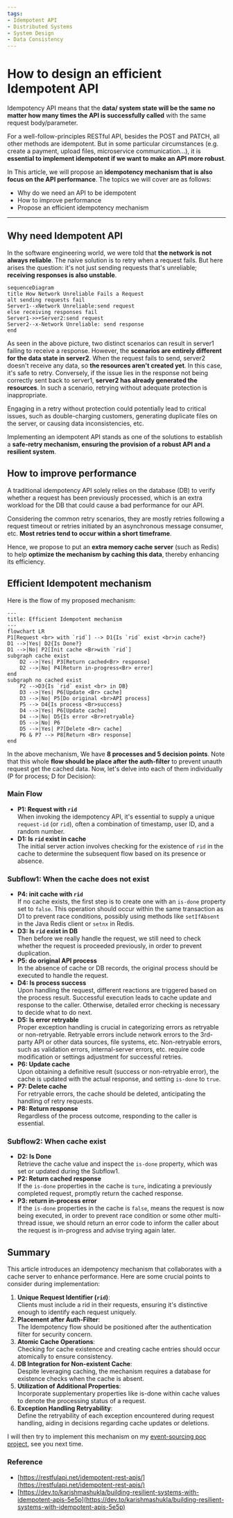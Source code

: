 ```yaml
---
tags:
- Idempotent API
- Distributed Systems
- System Design
- Data Consistency
---
```

# How to design an efficient Idempotent API

Idempotency API means that the **data/ system state will be the same no matter how many times the API is successfully called** with the same request body/parameter.

For a well-follow-principles RESTful API, besides the POST and PATCH, all other methods are idempotent. But in some particular circumstances (e.g. create a payment, upload files, microservice communication...), it is **essential to implement idempotent if we want to make an API more robust**.

In This article, we will propose an **idempotency mechanism that is also focus on the API performance**. The topics we will cover are as follows:
- Why do we need an API to be idempotent
- How to improve performance
- Propose an efficient idempotency mechanism

---

## Why need Idempotent API

In the software engineering world, we were told that **the network is not always reliable**. The naive solution is to retry when a request fails. But here arises the question: it's not just sending requests that's unreliable; **receiving responses is also unstable**.

```mermaid
sequenceDiagram
title How Network Unreliable Fails a Request    
alt sending requests fail
Server1--xNetwork Unreliable:send request
else receiving responses fail
Server1->>+Server2:send request
Server2--x-Network Unreliable: send response
end
```

As seen in the above picture, two distinct scenarios can result in server1 failing to receive a response. However, the **scenarios are entirely different for the data state in server2**. When the request fails to send, server2 doesn't receive any data, so **the resources aren't created yet**. In this case, it's safe to retry. Conversely, if the issue lies in the response not being correctly sent back to server1, **server2 has already generated the resources**. In such a scenario, retrying without adequate protection is inappropriate.

Engaging in a retry without protection could potentially lead to critical issues, such as double-charging customers, generating duplicate files on the server, or causing data inconsistencies, etc.

Implementing an idempotent API stands as one of the solutions to establish a **safe-retry mechanism, ensuring the provision of a robust API and a resilient system**.

## How to improve performance

A traditional idempotency API solely relies on the database (DB) to verify whether a request has been previously processed, which is an extra workload for the DB that could cause a bad performance for our API. 

Considering the common retry scenarios, they are mostly retries following a request timeout or retries initiated by an asynchronous message consumer, etc. **Most retries tend to occur within a short timeframe**.

Hence, we propose to put an **extra memory cache server** (such as Redis) to help **optimize the mechanism by caching this data**, thereby enhancing its efficiency.

## Efficient Idempotent mechanism

Here is the flow of my proposed mechanism:

```mermaid
---
title: Efficient Idempotent mechanism
---
flowchart LR
P1[Request <br> with `rid`] --> D1{Is `rid` exist <br>in cache?}
D1 -->|Yes| D2{Is Done?}
D1 -->|No| P2[Init cache <Br>with `rid`]
subgraph cache exist
    D2 -->|Yes| P3[Return cached<Br> response]
    D2 -->|No| P4[Return in-progress<Br> error]
end
subgraph no cached exist
    P2 -->D3{Is `rid` exist <br> in DB}
    D3 -->|Yes| P6[Update <Br> cache]
    D3 -->|No| P5[Do original <br>API process]
    P5 --> D4{Is process <Br>success}
    D4 -->|Yes| P6[Update cache]
    D4 -->|No| D5{Is error <Br>retryable}
    D5 -->|No| P6
    D5 -->|Yes| P7[Delete <Br> cache]
    P6 & P7 --> P8[Return <Br> response] 
end
```

In the above mechanism, We have **8 processes and 5 decision points**. Note that this whole **flow should be place after the auth-filter** to prevent unauth request get the cached data. Now, let's delve into each of them individually (P for process; D for Decision):

### Main Flow 
- **P1: Request with `rid`** <br>
  When invoking the idempotency API, it's essential to supply a unique `request-id` (or `rid`), often a combination of timestamp, user ID, and a random number.
- **D1: Is `rid` exist in cache** <br>
  The initial server action involves checking for the existence of `rid` in the cache to determine the subsequent flow based on its presence or absence. 

### Subflow1: When the cache does not exist
- **P4: init cache with `rid`** <br>
  If no cache exists, the first step is to create one with an `is-done` property set to `false`. This operation should occur within the same transaction as D1 to prevent race conditions, possibly using methods like `setIfAbsent` in the Java Redis client or `setnx` in Redis.
- **D3: Is `rid` exist in DB** <br>
  Then before we really handle the request, we still need to check whether the request is proceeded previously, in order to prevent duplication. 
- **P5: do original API process** <br>
  In the absence of cache or DB records, the original process should be executed to handle the request.
- **D4: Is process success** <br>
  Upon handling the request, different reactions are triggered based on the process result. Successful execution leads to cache update and response to the caller. Otherwise, detailed error checking is necessary to decide what to do next.
- **D5: Is error retryable** <br>
  Proper exception handling is crucial in categorizing errors as retryable or non-retryable. Retryable errors include network errors to the 3rd-party API or other data sources, file systems, etc. Non-retryable errors, such as validation errors, internal-server errors, etc. require code modification or settings adjustment for successful retries.  
- **P6: Update cache** <br>
  Upon obtaining a definitive result (success or non-retryable error), the cache is updated with the actual response, and setting `is-done` to `true`.
- **P7: Delete cache** <br>
  For retryable errors, the cache should be deleted, anticipating the handling of retry requests.
- **P8: Return response** <br>
  Regardless of the process outcome, responding to the caller is essential.

### Subflow2: When cache exist
- **D2: Is Done** <br>
  Retrieve the cache value and inspect the `is-done` property, which was set or updated during the Subflow1.
- **P2: Return cached response** <br>
  If the `is-done` properties in the cache is `ture`, indicating a previously completed request, promptly return the cached response.
- **P3: return in-process error** <br>
  If the `is-done` properties in the cache is `false`, means the request is now being executed, in order to prevent race condition or some other multi-thread issue, we should return an error code to inform the caller about the request is in-progress and advise trying again later.

## Summary
This article introduces an idempotency mechanism that collaborates with a cache server to enhance performance. Here are some crucial points to consider during implementation:

1. **Unique Request Identifier (`rid`)**:<br>
  Clients must include a rid in their requests, ensuring it's distinctive enough to identify each request uniquely.
2. **Placement after Auth-Filter**:<br>
   The Idempotency flow should be positioned after the authentication filter for security concern.
3. **Atomic Cache Operations**:<br>
   Checking for cache existence and creating cache entries should occur atomically to ensure consistency.
4. **DB Integration for Non-existent Cache**:<br>
   Despite leveraging caching, the mechanism requires a database for existence checks when the cache is absent.
5. **Utilization of Additional Properties**:<br>
   Incorporate supplementary properties like is-done within cache values to denote the processing status of a request.
6. **Exception Handling Retryability**:<br>
   Define the retryability of each exception encountered during request handling, aiding in decisions regarding cache updates or deletions.

I will then try to implement this mechanism on my [event-sourcing poc project](https://github.com/NoahHsu/event-sourcing-order-poc/issues/14), see you next time.

### Reference
- [https://restfulapi.net/idempotent-rest-apis/](https://restfulapi.net/idempotent-rest-apis/)
- [https://dev.to/karishmashukla/building-resilient-systems-with-idempotent-apis-5e5p](https://dev.to/karishmashukla/building-resilient-systems-with-idempotent-apis-5e5p)


